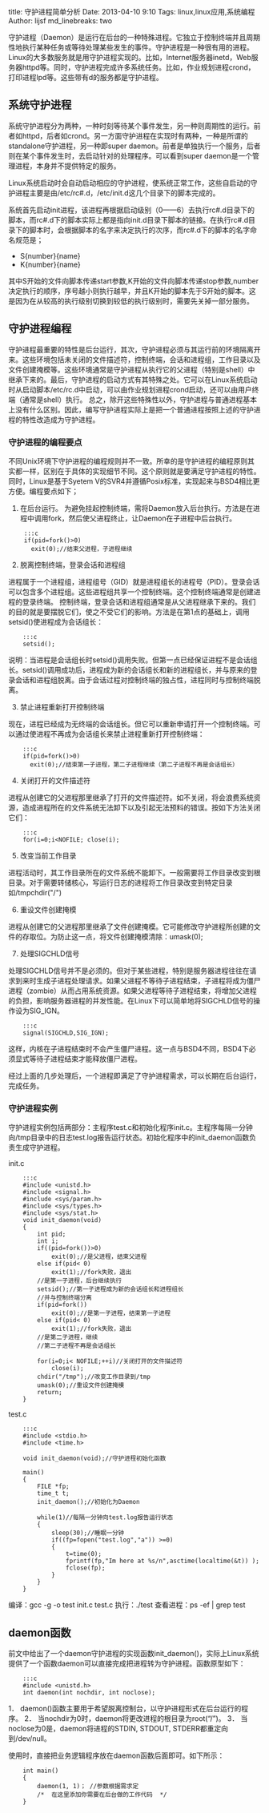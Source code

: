title: 守护进程简单分析
Date: 2013-04-10 9:10
Tags: linux,linux应用,系统编程
Author: lijsf
md_linebreaks: two

守护进程（Daemon）是运行在后台的一种特殊进程。它独立于控制终端并且周期性地执行某种任务或等待处理某些发生的事件。守护进程是一种很有用的进程。Linux的大多数服务就是用守护进程实现的。比如，Internet服务器inetd，Web服务器httpd等。同时，守护进程完成许多系统任务。比如，作业规划进程crond，打印进程lpd等。这些带有d的服务都是守护进程。

## 系统守护进程

系统守护进程分为两种，一种时刻等待某个事件发生，另一种则周期性的运行。前者如httpd，后者如crond。另一方面守护进程在实现时有两种，一种是所谓的standalone守护进程，另一种即super daemon。前者是单独执行一个服务，后者则在某个事件发生时，去启动针对的处理程序。可以看到super daemon是一个管理进程，本身并不提供特定的服务。

Linux系统启动时会自动启动相应的守护进程，使系统正常工作，这些自启动的守护进程主要是由/etc/rc#.d，/etc/init.d这几个目录下的脚本完成的。

系统首先启动init进程，该进程再根据启动级别（0——6）去执行rc#.d目录下的脚本，而rc#.d下的脚本实际上都是指向init.d目录下脚本的链接。在执行rc#.d目录下的脚本时，会根据脚本的名字来决定执行的次序，而rc#.d下的脚本的名字命名规范是；

 + S{number}{name}
 + K{number}{name}

 其中S开始的文件向脚本传递start参数,K开始的文件向脚本传递stop参数,number决定执行的顺序，序号越小则执行越早，并且K开始的脚本先于S开始的脚本。这是因为在从较高的执行级别切换到较低的执行级别时，需要先关掉一部分服务。

## 守护进程编程

守护进程最重要的特性是后台运行，其次，守护进程必须与其运行前的环境隔离开来。这些环境包括未关闭的文件描述符，控制终端，会话和进程组，工作目录以及文件创建掩模等。这些环境通常是守护进程从执行它的父进程（特别是shell）中继承下来的。最后，守护进程的启动方式有其特殊之处。它可以在Linux系统启动时从启动脚本/etc/rc.d中启动，可以由作业规划进程crond启动，还可以由用户终端（通常是shell）执行。
总之，除开这些特殊性以外，守护进程与普通进程基本上没有什么区别。因此，编写守护进程实际上是把一个普通进程按照上述的守护进程的特性改造成为守护进程。

### 守护进程的编程要点

不同Unix环境下守护进程的编程规则并不一致。所幸的是守护进程的编程原则其实都一样，区别在于具体的实现细节不同。这个原则就是要满足守护进程的特性。同时，Linux是基于Syetem V的SVR4并遵循Posix标准，实现起来与BSD4相比更方便。编程要点如下；

1. 在后台运行。
为避免挂起控制终端，需将Daemon放入后台执行。方法是在进程中调用fork，然后使父进程终止，让Daemon在子进程中后台执行。

        :::c
        if(pid=fork()>0)
          exit(0);//结束父进程，子进程继续

2. 脱离控制终端，登录会话和进程组

进程属于一个进程组，进程组号（GID）就是进程组长的进程号（PID）。登录会话可以包含多个进程组。这些进程组共享一个控制终端。这个控制终端通常是创建进程的登录终端。
控制终端，登录会话和进程组通常是从父进程继承下来的。我们的目的就是要摆脱它们，使之不受它们的影响。方法是在第1点的基础上，调用setsid()使进程成为会话组长：

        :::c
        setsid();

说明：当进程是会话组长时setsid()调用失败。但第一点已经保证进程不是会话组长。setsid()调用成功后，进程成为新的会话组长和新的进程组长，并与原来的登录会话和进程组脱离。由于会话过程对控制终端的独占性，进程同时与控制终端脱离。

3. 禁止进程重新打开控制终端

现在，进程已经成为无终端的会话组长。但它可以重新申请打开一个控制终端。可以通过使进程不再成为会话组长来禁止进程重新打开控制终端：

        :::c
        if(pid=fork()>0)
          exit(0);//结束第一子进程，第二子进程继续（第二子进程不再是会话组长）

4. 关闭打开的文件描述符

进程从创建它的父进程那里继承了打开的文件描述符。如不关闭，将会浪费系统资源，造成进程所在的文件系统无法卸下以及引起无法预料的错误。按如下方法关闭它们：

        :::c
        for(i=0;i<NOFILE; close(i);

5. 改变当前工作目录

进程活动时，其工作目录所在的文件系统不能卸下。一般需要将工作目录改变到根目录。对于需要转储核心，写运行日志的进程将工作目录改变到特定目录如/tmpchdir("/")

6. 重设文件创建掩模

进程从创建它的父进程那里继承了文件创建掩模。它可能修改守护进程所创建的文件的存取位。为防止这一点，将文件创建掩模清除：umask(0);

7. 处理SIGCHLD信号

处理SIGCHLD信号并不是必须的。但对于某些进程，特别是服务器进程往往在请求到来时生成子进程处理请求。如果父进程不等待子进程结束，子进程将成为僵尸进程（zombie）从而占用系统资源。如果父进程等待子进程结束，将增加父进程的负担，影响服务器进程的并发性能。在Linux下可以简单地将SIGCHLD信号的操作设为SIG_IGN。

        :::c
        signal(SIGCHLD,SIG_IGN);

这样，内核在子进程结束时不会产生僵尸进程。这一点与BSD4不同，BSD4下必须显式等待子进程结束才能释放僵尸进程。

经过上面的几步处理后，一个进程即满足了守护进程需求，可以长期在后台运行，完成任务。

### 守护进程实例

守护进程实例包括两部分：主程序test.c和初始化程序init.c。主程序每隔一分钟向/tmp目录中的日志test.log报告运行状态。初始化程序中的init_daemon函数负责生成守护进程。

init.c

        :::c
        #include <unistd.h>
        #include <signal.h>
        #include <sys/param.h>
        #include <sys/types.h>
        #include <sys/stat.h>
        void init_daemon(void)
        {
            int pid;
            int i;
            if((pid=fork())>0)
                exit(0);//是父进程，结束父进程
            else if(pid< 0)
                exit(1);//fork失败，退出
            //是第一子进程，后台继续执行
            setsid();//第一子进程成为新的会话组长和进程组长
            //并与控制终端分离
            if(pid=fork())
                exit(0);//是第一子进程，结束第一子进程
            else if(pid< 0)
                exit(1);//fork失败，退出
            //是第二子进程，继续
            //第二子进程不再是会话组长

            for(i=0;i< NOFILE;++i)//关闭打开的文件描述符
                close(i);
            chdir("/tmp");//改变工作目录到/tmp
            umask(0);//重设文件创建掩模
            return;
        }

test.c

        :::c
        #include <stdio.h>
        #include <time.h>

        void init_daemon(void);//守护进程初始化函数

        main()
        {
            FILE *fp;
            time_t t;
            init_daemon();//初始化为Daemon

            while(1)//每隔一分钟向test.log报告运行状态
            {
                sleep(30);//睡眠一分钟
                if((fp=fopen("test.log","a")) >=0)
                {
                    t=time(0);
                    fprintf(fp,"Im here at %s/n",asctime(localtime(&t)) );
                    fclose(fp);
                }
            }
        }


编译：gcc -g -o test init.c test.c
执行：./test
查看进程：ps -ef | grep test

## daemon函数

前文中给出了一个daemon守护进程的实现函数init_daemon()，实际上Linux系统提供了一个函数daemon可以直接完成把进程转为守护进程。函数原型如下：

        :::c
        #include <unistd.h>
        int daemon(int nochdir, int noclose);

1． daemon()函数主要用于希望脱离控制台，以守护进程形式在后台运行的程序。
2． 当nochdir为0时，daemon将更改进程的根目录为root(“/”)。
3． 当noclose为0是，daemon将进程的STDIN, STDOUT, STDERR都重定向到/dev/null。

使用时，直接把业务逻辑程序放在daemon函数后面即可。如下所示：

        int main()
        {
            daemon(1, 1)； //参数根据需求定
            /*  在这里添加你需要在后台做的工作代码  */
        }
